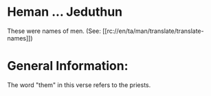 # Heman ... Jeduthun

These were names of men. (See: [[rc://en/ta/man/translate/translate-names]])

# General Information:

The word "them" in this verse refers to the priests.

